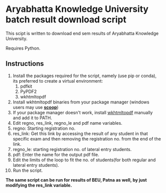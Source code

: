 # Aryabhatta Knowledge University batch result download script

This scipt is written to download end sem results of Aryabhatta Knowledge University.

Requires Python.

## Instructions
1. Install the packages required for the script, namely (use pip or conda), its preferred to create a virtual environment:
	1. pdfkit
	2. PyPDF2
	3. wkhtmltopdf
2. Install wkhtmltopdf binaries from your package manager (windows users may use **[scoop](https://scoop.sh)**)
3. If your package manager doesn't work, install [wkhtmltopdf](https://wkhtmltopdf.org/downloads.html) manually and add it to PATH.
4. Edit regno, res_link, regno_le and pdf name variables.
 1. regno: Starting registration no.
 2. res_link: Get this link by accessing the result of any student in that specific exam and then removing the registration no. from the end of the link.
 3. regno_le: starting registration no. of lateral entry students.
 4. pdf: Enter the name for the output pdf file.
5. Edit the limits of the loop to fit the no. of students(for both regular and lateral entry students).
6. Run the script.

**The same script can be run for results of BEU, Patna as well, by just modifying
the res_link variable.**
